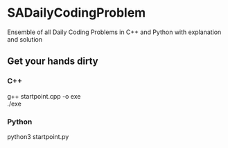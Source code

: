 # SADailyCodingProblem
Ensemble of all Daily Coding Problems in C++ and Python with explanation and solution

## Get your hands dirty

### C++
g++ startpoint.cpp -o exe  
./exe

### Python
python3 startpoint.py